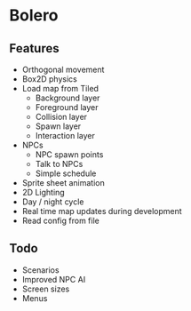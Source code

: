 # Bolero

## Features

* Orthogonal movement
* Box2D physics
* Load map from Tiled
    * Background layer
    * Foreground layer
    * Collision layer
    * Spawn layer
    * Interaction layer
* NPCs
    * NPC spawn points
    * Talk to NPCs
    * Simple schedule
* Sprite sheet animation
* 2D Lighting
* Day / night cycle
* Real time map updates during development
* Read config from file

## Todo

* Scenarios
* Improved NPC AI
* Screen sizes
* Menus
